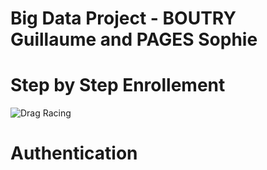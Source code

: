 Big Data Project - BOUTRY Guillaume and PAGES Sophie
=================

# Step by Step Enrollement

![Drag Racing](1.jpg)

# Authentication
